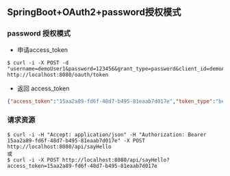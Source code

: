 ## SpringBoot+OAuth2+password授权模式

### password 授权模式
* 申请access_token
```shell
$ curl -i -X POST -d "username=demoUser1&password=123456&grant_type=password&client_id=demoApp&client_secret=demoAppSecret" http://localhost:8080/oauth/token
```

* 返回 access_token
```json
{"access_token":"15aa2a89-fd6f-48d7-b495-81eaab7d017e","token_type":"bearer","refresh_token":"e9796ba1-186e-4f50-a159-77de663bca75","expires_in":7199,"scope":"all"}
```

### 请求资源
```shell
$ curl -i -H "Accept: application/json" -H "Authorization: Bearer 15aa2a89-fd6f-48d7-b495-81eaab7d017e" -X POST http://localhost:8080/api/sayHello
或
$ curl -i -X POST http://localhost:8080/api/sayHello?access_token=15aa2a89-fd6f-48d7-b495-81eaab7d017e
```
